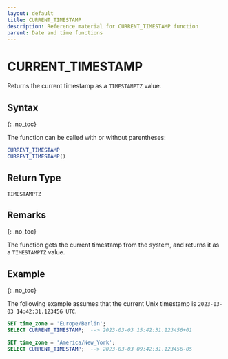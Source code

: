 ```yaml
---
layout: default
title: CURRENT_TIMESTAMP
description: Reference material for CURRENT_TIMESTAMP function
parent: Date and time functions
---
```


# CURRENT_TIMESTAMP

Returns the current timestamp as a `TIMESTAMPTZ` value.

## Syntax
{: .no_toc}

The function can be called with or without parentheses:

```sql
CURRENT_TIMESTAMP
CURRENT_TIMESTAMP()
```

## Return Type

`TIMESTAMPTZ`

## Remarks
{: .no_toc}

The function gets the current timestamp from the system, and returns it as a `TIMESTAMPTZ` value.

## Example
{: .no_toc}

The following example assumes that the current Unix timestamp is `2023-03-03 14:42:31.123456 UTC`.

```sql
SET time_zone = 'Europe/Berlin';
SELECT CURRENT_TIMESTAMP;  --> 2023-03-03 15:42:31.123456+01

SET time_zone = 'America/New_York';
SELECT CURRENT_TIMESTAMP;  --> 2023-03-03 09:42:31.123456-05
```
